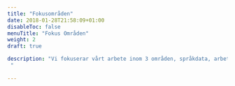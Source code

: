 ```yaml
---
title: "Fokusområden"
date: 2018-01-28T21:58:09+01:00
disableToc: false
menuTitle: "Fokus Områden"
weight: 2
draft: true

description: "Vi fokuserar vårt arbete inom 3 områden, språkdata, arbetsmarknadsdata och individdata. Det gör vi för att säkerställa fokus och att utvecklingen ligger i linje med de insikter vi har och de behov som vi ser på arbetsmarknaden när det kommer till digital matchning.
 "
             
---   
```

  

            


